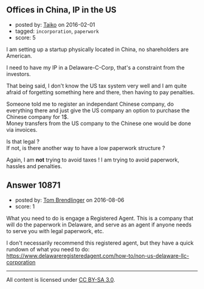 ## Offices in China, IP in the US

- posted by: [Taiko](https://stackexchange.com/users/334941/taiko) on 2016-02-01
- tagged: `incorporation`, `paperwork`
- score: 5

I am setting up a startup physically located in China, no shareholders are American.

I need to have my IP in a Delaware-C-Corp, that's a constraint from the investors.

That being said, I don't know the US tax system very well and I am quite afraid of forgetting something here and there, then having to pay penalties.

Someone told me to register an independant Chinese company, do everything there and just give the US company an option to purchase the Chinese company for 1$.<br />
Money transfers from the US company to the Chinese one would be done via invoices.

Is that legal ? <br />
If not, is there another way to have a low paperwork structure ?

Again, I am **not** trying to avoid taxes ! I am trying to avoid paperwork, hassles and penalties.



## Answer 10871

- posted by: [Tom Brendlinger](https://stackexchange.com/users/5456589/tom-brendlinger) on 2016-08-06
- score: 1

What you need to do is engage a Registered Agent. This is a company that will do the paperwork in Delaware, and serve as an agent if anyone needs to serve you with legal paperwork, etc. 

I don't necessarily recommend this registered agent, but they have a quick rundown of what you need to do: https://www.delawareregisteredagent.com/how-to/non-us-delaware-llc-corporation



---

All content is licensed under [CC BY-SA 3.0](https://creativecommons.org/licenses/by-sa/3.0/).

